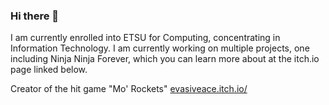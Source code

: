 ### Hi there 👋
I am currently enrolled into ETSU for Computing, concentrating in Information Technology. I am currently working on multiple projects, one including Ninja Ninja Forever, which you can learn more about at the itch.io page linked below.

Creator of the hit game "Mo' Rockets"
[evasiveace.itch.io/](https://evasiveace.itch.io/)
<!--
**EvasiveAce/EvasiveAce** is a ✨ _special_ ✨ repository because its `README.md` (this file) appears on your GitHub profile.

Here are some ideas to get you started:

- 🔭 I’m currently working on ...
- 🌱 I’m currently learning ...
- 👯 I’m looking to collaborate on ...
- 🤔 I’m looking for help with ...
- 💬 Ask me about ...
- 📫 How to reach me: ...
- 😄 Pronouns: ...
- ⚡ Fun fact: ...
-->
